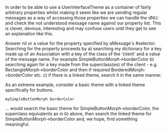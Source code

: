 In order to be able to use a UserInterfaceTheme as a container of fairly arbitrary properties whilst making it seem like we are sending regular messages as a way of accessing those properties we can handle the dNU: and check the not understood message name against our property list. This is clever, devious, interesting and may confuse users until they get to see an explanation like this.

Answer nil or a value for the property specified by aMessage's #selector. Searching for the property proceeds by
	a) searching my dictionary for a key made up of an Association with a key of the class of the 'client' and a value of the message name. For example SimpleButtonMorph->borderColor
	b) searching again for a key made from the superclass(es) of the client - e.g. RectangleMorph->borderColor and then if required BorderedMorph->borderColor etc.
	c) if there is a linked theme, search it in the same manner.
	
As an extreme example, consider a basic theme with a linked theme specifically for buttons. 

	mySimpleButtonMorph borderColor

... would search the basic theme for SimpleButtonMorph->borderColor, the superclass equivalents as in b) above, then search the linked theme for SimpleButtonMorph->borderColor and, we hope, find something meaningful.